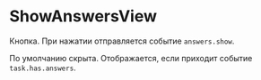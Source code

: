 ShowAnswersView
===============

Кнопка. При нажатии отправляется событие `answers.show`.

По умолчанию скрыта. Отображается, если приходит событие `task.has.answers`.
